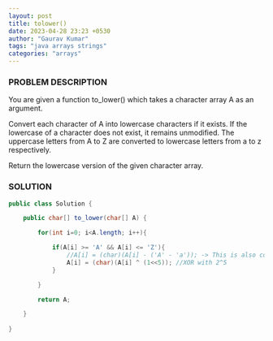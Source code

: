 ```yaml
---
layout: post
title: tolower()
date: 2023-04-28 23:23 +0530
author: "Gaurav Kumar"
tags: "java arrays strings"
categories: "arrays"
---
```


### PROBLEM DESCRIPTION

You are given a function to_lower() which takes a character array A as an argument.

Convert each character of A into lowercase characters if it exists. If the lowercase of a character does not exist, it remains unmodified.
The uppercase letters from A to Z are converted to lowercase letters from a to z respectively.

Return the lowercase version of the given character array.

### SOLUTION

```java
public class Solution {

    public char[] to_lower(char[] A) {

        for(int i=0; i<A.length; i++){

            if(A[i] >= 'A' && A[i] <= 'Z'){
                //A[i] = (char)(A[i] - ('A' - 'a')); -> This is also correct
                A[i] = (char)(A[i] ^ (1<<5)); //XOR with 2^5
            }

        }

        return A;

    }
    
}
```
